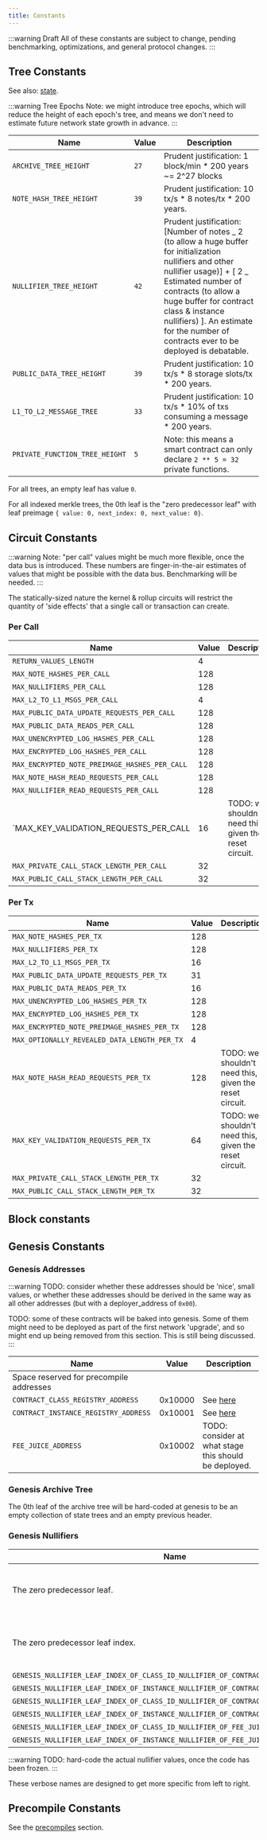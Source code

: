 ```yaml
---
title: Constants
---
```


:::warning Draft
All of these constants are subject to change, pending benchmarking, optimizations, and general protocol changes.
:::

## Tree Constants

See also: [state](./state/index.md).

:::warning Tree Epochs
Note: we might introduce tree epochs, which will reduce the height of each epoch's tree, and means we don't need to estimate future network state growth in advance.
:::

<!-- prettier-ignore -->
| Name | Value | Description |
|---|---|---|
| `ARCHIVE_TREE_HEIGHT` | `27` | Prudent justification: 1 block/min \* 200 years ~= 2^27 blocks |
| `NOTE_HASH_TREE_HEIGHT` | `39` | Prudent justification: 10 tx/s \* 8 notes/tx \* 200 years. |
| `NULLIFIER_TREE_HEIGHT` | `42` | Prudent justification: \[Number of notes _ 2 (to allow a huge buffer for initialization nullifiers and other nullifier usage)] + \[ 2 _ Estimated number of contracts (to allow a huge buffer for contract class & instance nullifiers) ]. An estimate for the number of contracts ever to be deployed is debatable. |
| `PUBLIC_DATA_TREE_HEIGHT` | `39` | Prudent justification: 10 tx/s \* 8 storage slots/tx \* 200 years. |
| `L1_TO_L2_MESSAGE_TREE` | `33` | Prudent justification: 10 tx/s \* 10% of txs consuming a message \* 200 years. |
| `PRIVATE_FUNCTION_TREE_HEIGHT` | `5` | Note: this means a smart contract can only declare `2 ** 5 = 32` private functions. |

For all trees, an empty leaf has value `0`.

For all indexed merkle trees, the 0th leaf is the "zero predecessor leaf" with leaf preimage `{ value: 0, next_index: 0, next_value: 0}`. <!-- TODO: link to the explanation of what the preimage is in the indexed merkle tree section instead -->

## Circuit Constants

:::warning
Note: "per call" values might be much more flexible, once the data bus is introduced. These numbers are finger-in-the-air estimates of values that might be possible with the data bus. Benchmarking will be needed.
:::

The statically-sized nature the kernel & rollup circuits will restrict the quantity of 'side effects' that a single call or transaction can create.

### Per Call

<!-- prettier-ignore -->
| Name | Value | Description |
|---|---|---|
| `RETURN_VALUES_LENGTH` | 4 |
| `MAX_NOTE_HASHES_PER_CALL` | 128 |
| `MAX_NULLIFIERS_PER_CALL` | 128 |
| `MAX_L2_TO_L1_MSGS_PER_CALL` | 4 |
| `MAX_PUBLIC_DATA_UPDATE_REQUESTS_PER_CALL` | 128 |
| `MAX_PUBLIC_DATA_READS_PER_CALL` | 128 |
| `MAX_UNENCRYPTED_LOG_HASHES_PER_CALL` | 128 |
| `MAX_ENCRYPTED_LOG_HASHES_PER_CALL` | 128 |
| `MAX_ENCRYPTED_NOTE_PREIMAGE_HASHES_PER_CALL` | 128 |
| `MAX_NOTE_HASH_READ_REQUESTS_PER_CALL` | 128 |
| `MAX_NULLIFIER_READ_REQUESTS_PER_CALL` | 128 |
| `MAX_KEY_VALIDATION_REQUESTS_PER_CALL | 16 | TODO: we shouldn't need this, given the reset circuit. |
| `MAX_PRIVATE_CALL_STACK_LENGTH_PER_CALL` | 32 |
| `MAX_PUBLIC_CALL_STACK_LENGTH_PER_CALL` | 32 |

### Per Tx

<!-- prettier-ignore -->
| Name | Value | Description |
|---|---|---|
| `MAX_NOTE_HASHES_PER_TX` | 128 |
| `MAX_NULLIFIERS_PER_TX` | 128 |
| `MAX_L2_TO_L1_MSGS_PER_TX` | 16 |
| `MAX_PUBLIC_DATA_UPDATE_REQUESTS_PER_TX` | 31 |
| `MAX_PUBLIC_DATA_READS_PER_TX` | 16 |
| `MAX_UNENCRYPTED_LOG_HASHES_PER_TX` | 128 |
| `MAX_ENCRYPTED_LOG_HASHES_PER_TX` | 128 |
| `MAX_ENCRYPTED_NOTE_PREIMAGE_HASHES_PER_TX` | 128 |
| `MAX_OPTIONALLY_REVEALED_DATA_LENGTH_PER_TX` | 4 |
| `MAX_NOTE_HASH_READ_REQUESTS_PER_TX` | 128 | TODO: we shouldn't need this, given the reset circuit. |
| `MAX_KEY_VALIDATION_REQUESTS_PER_TX` | 64 | TODO: we shouldn't need this, given the reset circuit. |
| `MAX_PRIVATE_CALL_STACK_LENGTH_PER_TX` | 32 |
| `MAX_PUBLIC_CALL_STACK_LENGTH_PER_TX` | 32 |

## Block constants

## Genesis Constants

### Genesis Addresses

:::warning
TODO: consider whether these addresses should be 'nice', small values, or whether these addresses should be derived in the same way as all other addresses (but with a deployer_address of `0x00`).

TODO: some of these contracts will be baked into genesis. Some of them might need to be deployed as part of the first network 'upgrade', and so might end up being removed from this section. This is still being discussed.
:::

| Name                                    | Value   | Description                                            |
| --------------------------------------- | ------- | ------------------------------------------------------ |
| Space reserved for precompile addresses |         |                                                        |
| `CONTRACT_CLASS_REGISTRY_ADDRESS`       | 0x10000 | See [here](./contract-deployment/classes.md#genesis)   |
| `CONTRACT_INSTANCE_REGISTRY_ADDRESS`    | 0x10001 | See [here](./contract-deployment/instances.md#genesis) |
| `FEE_JUICE_ADDRESS`                     | 0x10002 | TODO: consider at what stage this should be deployed.  |

### Genesis Archive Tree

The 0th leaf of the archive tree will be hard-coded at genesis to be an empty collection of state trees and an empty previous header.

<!-- TODO: Jan expand on this, please. -->

### Genesis Nullifiers

| Name                                                                                 | Value | Description                                           |
| ------------------------------------------------------------------------------------ | ----- | ----------------------------------------------------- |
| The zero predecessor leaf.                                                           | TODO  | Needed to make an indexed merkle tree work.           |
| The zero predecessor leaf index.                                                     | `0`   | Needed to make an indexed merkle tree work.           |
| `GENESIS_NULLIFIER_LEAF_INDEX_OF_CLASS_ID_NULLIFIER_OF_CONTRACT_CLASS_REGISTRY`      | `1`   | See [here](./contract-deployment/classes.md#genesis). |
| `GENESIS_NULLIFIER_LEAF_INDEX_OF_INSTANCE_NULLIFIER_OF_CONTRACT_CLASS_REGISTRY`      | `2`   | See [here](./contract-deployment/classes.md#genesis). |
| `GENESIS_NULLIFIER_LEAF_INDEX_OF_CLASS_ID_NULLIFIER_OF_CONTRACT_INSTANCE_REGISTRY`   | `3`   | See [here](./contract-deployment/classes.md#genesis). |
| `GENESIS_NULLIFIER_LEAF_INDEX_OF_INSTANCE_NULLIFIER_OF_CONTRACT_INSTANCE_REGISTRY`   | `4`   | See [here](./contract-deployment/classes.md#genesis). |
| `GENESIS_NULLIFIER_LEAF_INDEX_OF_CLASS_ID_NULLIFIER_OF_FEE_JUICE_CONTRACT`           | `5`   | See [here](./contract-deployment/classes.md#genesis). |
| `GENESIS_NULLIFIER_LEAF_INDEX_OF_INSTANCE_NULLIFIER_OF_FEE_JUICE_CONTRACT`           | `6`   | See [here](./contract-deployment/classes.md#genesis). |

:::warning
TODO: hard-code the actual nullifier values, once the code has been frozen.
:::

<!-- TODO: Palla, do we need an 'initialisation nullifier' for all of these genesis contracts too? -->

These verbose names are designed to get more specific from left to right.

## Precompile Constants

See the [precompiles](./addresses-and-keys/precompiles.md#constants) section.
